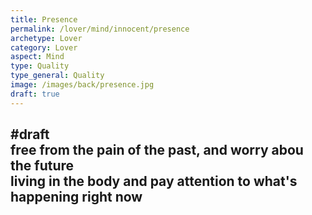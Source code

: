 ```yaml
---
title: Presence
permalink: /lover/mind/innocent/presence
archetype: Lover
category: Lover
aspect: Mind
type: Quality
type_general: Quality
image: /images/back/presence.jpg
draft: true
---
```

#draft   
free from the pain of the past, and worry abou the future  
living in the body and pay attention to what's happening right now
---
